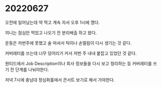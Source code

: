# 20220627

오전에 일어났는데 약 먹고 계속 자서 오후 1시에 깼다.

끼니는 점심만 먹었고 나오기 전 분리배출 하고 왔다.

운동은 저번주에 못했고 술 마셔서 틱이나 손떨림이 다시 생기는 것 같다.

커버레터를 쓰는데 너무 덩어리가 커서 저번 주 내내 붙잡고 있었던 것 같다.

원티드에서 Job Description이나 회사 정보들을 다시 보고 정리하는 등 커버레터를 쓰기 전 단계를 나눠야한다.

저녁 7시에 충남대 정심화홀에서 콘서트 보기로 해서 가야한다.
